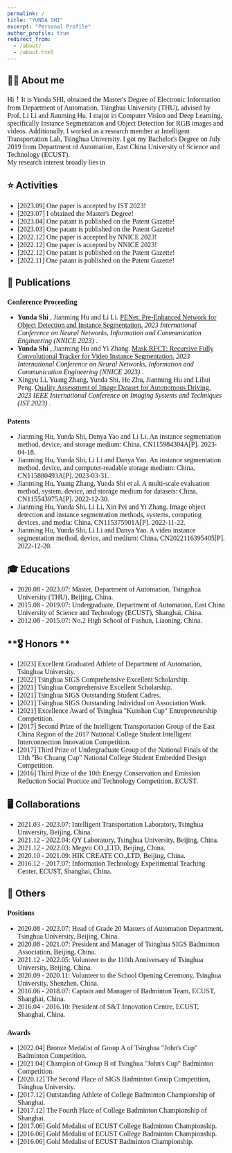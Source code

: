 ```yaml
---
permalink: /
title: "YUNDA SHI"
excerpt: "Personal Profile"
author_profile: true
redirect_from: 
  - /about/
  - /about.html
---
```



**👨‍🎓 About me**
------
<font size=3 face='Optima'> Hi！It is Yunda SHI, obtained the Master's Degree of Electronic Information from Department of Automation, Tsinghua University (THU), advised by Prof. Li Li and Jianming Hu. I major in Computer Vision and Deep Learning, specifically Instance Segmentation and Object Detection for RGB images and videos. Additionally, I worked as a research member at Intelligent Transportation Lab, Tsinghua University. I got my Bachelor's Degree on July 2019 from Department of Automation, East China University of Science and Technology (ECUST). </font> <br>
<font size=3 face='Optima'> My research interest broadly lies in </font>




**⭐️ Activities**
------
* <font size=3 face='Optima'> [2023.09] One paper is accepted by IST 2023! </font>
* <font size=3 face='Optima'> [2023.07] I obtained the Master's Degree! </font>
* <font size=3 face='Optima'> [2023.04] One patant is published on the Patent Gazette! </font>
* <font size=3 face='Optima'> [2023.03] One patant is published on the Patent Gazette! </font>    
* <font size=3 face='Optima'> [2022.12] One paper is accepted by NNICE 2023! </font> 
* <font size=3 face='Optima'> [2022.12] One paper is accepted by NNICE 2023! </font>
* <font size=3 face='Optima'> [2022.12] One patant is published on the Patent Gazette! </font>
* <font size=3 face='Optima'> [2022.11] One patant is published on the Patent Gazette! </font>



**📝 Publications**
------
### <font face='Optima'> Conference Proceeding </font>
* **<font size=3 face='Optima'> Yunda Shi </font>** <font size=3 face='Optima'> , Jianming Hu and Li Li. </font>
[<font size=3 face='Optima'> PENet: Pre-Enhanced Network for Object Detection and Instance Segmentation.</font>](https://ieeexplore.ieee.org/abstract/document/10105781) _<font size=3 face='Optima'> 2023 International Conference on Neural Networks, Information and Communication Engineering (NNICE 2023) </font>_.
* **<font size=3 face='Optima'> Yunda Shi </font>** <font size=3 face='Optima'> , Jianming Hu and Yi Zhang. </font>
[<font size=3 face='Optima'> Mask RFCT: Recursive Fully Convolutional Tracker for Video Instance Segmentation.</font>](https://ieeexplore.ieee.org/abstract/document/10105756) _<font size=3 face='Optima'> 2023 International Conference on Neural Networks, Information and Communication Engineering (NNICE 2023) </font>_.
* <font size=3 face='Optima'> Xingyu Li, Yuang Zhang, Yunda Shi, He Zhu, Jianming Hu and Lihui Peng. </font>
[<font size=3 face='Optima'> Quality Assessment of Image Dataset for Autonomous Driving. </font>](https://ist2023.ieee-ims.org/) _<font size=3 face='Optima'> 2023 IEEE International Conference on Imaging Systems and Techniques (IST 2023) </font>_.


### <font face='Optima'> Patents </font>
* <font size=3 face='Optima'> Jianming Hu, Yunda Shi, Danya Yao and Li Li. An instance segmentation method, device, and storage medium: China, CN115984304A[P]. 2023-04-18. </font>
* <font size=3 face='Optima'> Jianming Hu, Yunda Shi, Li Li and Danya Yao. An instance segmentation method, device, and computer-readable storage medium: China, CN115880493A[P]. 2023-03-31. </font>
* <font size=3 face='Optima'> Jianming Hu, Yuang Zhang, Yunda Shi et al. A multi-scale evaluation method, system, device, and storage medium for datasets: China, CN115543975A[P]. 2022-12-30. </font>
* <font size=3 face='Optima'> Jianming Hu, Yunda Shi, Li Li, Xin Pei and Yi Zhang. Image object detection and instance segmentation methods, systems, computing devices, and media: China, CN115375901A[P]. 2022-11-22. </font>
* <font size=3 face='Optima'> Jianming Hu, Yunda Shi, Li Li and Danya Yao. A video instance segmentation method, device, and medium: China, CN2022116395405[P]. 2022-12-20. </font>



**🎓 Educations**
------
* <font size=3 face='Optima'> 2020.08 - 2023.07: Master, Department of Automation, Tsingahua University (THU), Beijing, China. </font>
* <font size=3 face='Optima'> 2015.08 - 2019.07: Undergraduate, Department of Automation, East China University of Science and Technology (ECUST), Shanghai, China. </font>
* <font size=3 face='Optima'> 2012.08 - 2015.07: No.2 High School of Fushun, Liaoning, China. </font>



**🎖️ Honors **
------
* <font size=3 face='Optima'> [2023] Excellent Graduated Athlete of Department of Automation, Tsinghua University. </font>
* <font size=3 face='Optima'> [2022] Tsinghua SIGS Comprehensive Excellent Scholarship. </font>
* <font size=3 face='Optima'> [2021] Tsinghua Comprehensive Excellent Scholarship. </font>
* <font size=3 face='Optima'> [2021] Tsinghua SIGS Outstanding Student Cadres. </font>
* <font size=3 face='Optima'> [2021] Tsinghua SIGS Outstanding Individual on Association Work. </font>
* <font size=3 face='Optima'> [2021] Excellence Award of Tsinghua "Kunshan Cup" Entrepreneurship Competition.  </font>
* <font size=3 face='Optima'> [2017] Second Prize of the Intelligent Transportation Group of the East China Region of the 2017 National College Student Intelligent Interconnection Innovation Competition.  </font>
* <font size=3 face='Optima'> [2017] Third Prize of Undergraduate Group of the National Finals of the 13th "Bo Chuang Cup" National College Student Embedded Design Competition.  </font>
* <font size=3 face='Optima'> [2016] Third Prize of the 10th Energy Conservation and Emission Reduction Social Practice and Technology Competition, ECUST.  </font>




**🖥️ Collaborations**
------
* <font size=3 face='Optima'> 2021.03 - 2023.07: Intelligent Transportation Laboratory, Tsinghua University, Beijing, China.  </font>
* <font size=3 face='Optima'> 2021.12 - 2022.04: QY Laboratory, Tsinghua University, Beijing, China.  </font>
* <font size=3 face='Optima'> 2021.12 - 2022.03: Megvii CO.,LTD, Beijing, China.  </font>
* <font size=3 face='Optima'> 2020.10 - 2021.09: HIK CREATE CO.,LTD, Beijing, China.  </font>
* <font size=3 face='Optima'> 2016.12 - 2017.07: Information Technology Experimental Teaching Center, ECUST, Shanghai, China.  </font>



**🔋 Others**
------
### <font face='Optima'> Positions </font>
* <font size=3 face='Optima'> 2020.08 - 2023.07: Head of Grade 20 Masters of Automation Department, Tsinghua University, Beijing, China. </font>
* <font size=3 face='Optima'> 2020.08 - 2021.07: President and Manager of Tsinghua SIGS Badminton Association, Beijing, China.  </font>
* <font size=3 face='Optima'> 2021.12 - 2022.05: Volunteer to the 110th Anniversary of Tsinghua University, Beijing, China.  </font>
* <font size=3 face='Optima'> 2020.09 - 2020.11: Volunteer to the School Opening Ceremony, Tsinghua University, Shenzhen, China.  </font>
* <font size=3 face='Optima'> 2016.06 - 2018.07: Captain and Manager of Badminton Team, ECUST, Shanghai, China. </font>
* <font size=3 face='Optima'> 2016.04 - 2016.10: President of S&T Innovation Centre, ECUST, Shanghai, China. </font>

### <font face='Optima'> Awards </font>
* <font size=3 face='Optima'> [2022.04] Bronze Medalist of Group A of Tsinghua "John's Cup" Badminton Competition. </font>
* <font size=3 face='Optima'> [2021.04] Champion of Group B of Tsinghua "John's Cup" Badminton Competition. </font>
* <font size=3 face='Optima'> [2020.12] The Second Place of SIGS Badminton Group Competition, Tsinghua University. </font>
* <font size=3 face='Optima'> [2017.12] Outstanding Athlete of College Badminton Championship of Shanghai. </font>
* <font size=3 face='Optima'> [2017.12] The Fourth Place of College Badminton Championship of Shanghai. </font>
* <font size=3 face='Optima'> [2017.06] Gold Medalist of ECUST College Badminton Championship. </font>
* <font size=3 face='Optima'> [2016.06] Gold Medalist of ECUST College Badminton Championship. </font>
* <font size=3 face='Optima'> [2016.06] Gold Medalist of ECUST Badminton Championship. </font>













